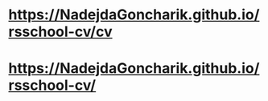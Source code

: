 # https://NadejdaGoncharik.github.io/rsschool-cv/cv
# https://NadejdaGoncharik.github.io/rsschool-cv/